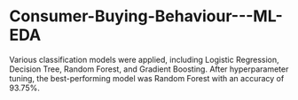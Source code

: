# Consumer-Buying-Behaviour---ML-EDA
Various classification models were applied, including Logistic Regression, Decision Tree, Random Forest, and Gradient Boosting. After hyperparameter tuning, the best-performing model was Random Forest with an accuracy of 93.75%.
